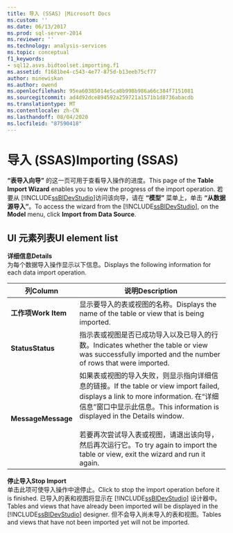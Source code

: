 ```yaml
---
title: 导入 (SSAS) |Microsoft Docs
ms.custom: ''
ms.date: 06/13/2017
ms.prod: sql-server-2014
ms.reviewer: ''
ms.technology: analysis-services
ms.topic: conceptual
f1_keywords:
- sql12.asvs.bidtoolset.importing.f1
ms.assetid: f1681be4-c543-4e77-875d-b13eeb75cf77
author: minewiskan
ms.author: owend
ms.openlocfilehash: 95ea60385014e5ca8b998b986a66c384f7151081
ms.sourcegitcommit: ad4d92dce894592a259721a1571b1d8736abacdb
ms.translationtype: MT
ms.contentlocale: zh-CN
ms.lasthandoff: 08/04/2020
ms.locfileid: "87590418"
---
```

# <a name="importing-ssas"></a><span data-ttu-id="4c67e-102">导入 (SSAS)</span><span class="sxs-lookup"><span data-stu-id="4c67e-102">Importing (SSAS)</span></span>
  <span data-ttu-id="4c67e-103">**“表导入向导”** 的这一页可用于查看导入操作的进度。</span><span class="sxs-lookup"><span data-stu-id="4c67e-103">This page of the **Table Import Wizard** enables you to view the progress of the import operation.</span></span> <span data-ttu-id="4c67e-104">若要从 [!INCLUDE[ssBIDevStudio](../includes/ssbidevstudio-md.md)]访问该向导，请在 **“模型”** 菜单上，单击 **“从数据源导入”**。</span><span class="sxs-lookup"><span data-stu-id="4c67e-104">To access the wizard from the [!INCLUDE[ssBIDevStudio](../includes/ssbidevstudio-md.md)], on the **Model** menu, click **Import from Data Source**.</span></span>  
  
## <a name="ui-element-list"></a><span data-ttu-id="4c67e-105">UI 元素列表</span><span class="sxs-lookup"><span data-stu-id="4c67e-105">UI element list</span></span>  
 <span data-ttu-id="4c67e-106">**详细信息**</span><span class="sxs-lookup"><span data-stu-id="4c67e-106">**Details**</span></span>  
 <span data-ttu-id="4c67e-107">为每个数据导入操作显示以下信息。</span><span class="sxs-lookup"><span data-stu-id="4c67e-107">Displays the following information for each data import operation.</span></span>  
  
|<span data-ttu-id="4c67e-108">列</span><span class="sxs-lookup"><span data-stu-id="4c67e-108">Column</span></span>|<span data-ttu-id="4c67e-109">说明</span><span class="sxs-lookup"><span data-stu-id="4c67e-109">Description</span></span>|  
|------------|-----------------|  
|<span data-ttu-id="4c67e-110">**工作项**</span><span class="sxs-lookup"><span data-stu-id="4c67e-110">**Work Item**</span></span>|<span data-ttu-id="4c67e-111">显示要导入的表或视图的名称。</span><span class="sxs-lookup"><span data-stu-id="4c67e-111">Displays the name of the table or view that is being imported.</span></span>|  
|<span data-ttu-id="4c67e-112">**Status**</span><span class="sxs-lookup"><span data-stu-id="4c67e-112">**Status**</span></span>|<span data-ttu-id="4c67e-113">指示表或视图是否已成功导入以及已导入的行数。</span><span class="sxs-lookup"><span data-stu-id="4c67e-113">Indicates whether the table or view was successfully imported and the number of rows that were imported.</span></span>|  
|<span data-ttu-id="4c67e-114">**Message**</span><span class="sxs-lookup"><span data-stu-id="4c67e-114">**Message**</span></span>|<span data-ttu-id="4c67e-115">如果表或视图的导入失败，则显示指向详细信息的链接。</span><span class="sxs-lookup"><span data-stu-id="4c67e-115">If the table or view import failed, displays a link to more information.</span></span> <span data-ttu-id="4c67e-116">在“详细信息”窗口中显示此信息。</span><span class="sxs-lookup"><span data-stu-id="4c67e-116">This information is displayed in the Details window.</span></span><br /><br /> <span data-ttu-id="4c67e-117">若要再次尝试导入表或视图，请退出该向导，然后再次运行它。</span><span class="sxs-lookup"><span data-stu-id="4c67e-117">To try again to import the table or view, exit the wizard and run it again.</span></span>|  
  
 <span data-ttu-id="4c67e-118">**停止导入**</span><span class="sxs-lookup"><span data-stu-id="4c67e-118">**Stop Import**</span></span>  
 <span data-ttu-id="4c67e-119">单击此项可使导入操作中途停止。</span><span class="sxs-lookup"><span data-stu-id="4c67e-119">Click to stop the import operation before it is finished.</span></span> <span data-ttu-id="4c67e-120">已导入的表和视图将显示在 [!INCLUDE[ssBIDevStudio](../includes/ssbidevstudio-md.md)] 设计器中。</span><span class="sxs-lookup"><span data-stu-id="4c67e-120">Tables and views that have already been imported will be displayed in the [!INCLUDE[ssBIDevStudio](../includes/ssbidevstudio-md.md)] designer.</span></span> <span data-ttu-id="4c67e-121">但不会导入尚未导入的表和视图。</span><span class="sxs-lookup"><span data-stu-id="4c67e-121">Tables and views that have not been imported yet will not be imported.</span></span>  
  
  
